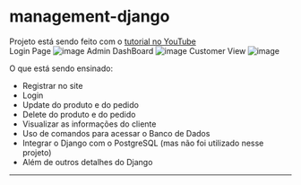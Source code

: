 # management-django

 Projeto está sendo feito com o  <a href='https://www.youtube.com/playlist?list=PL-51WBLyFTg2vW-_6XBoUpE7vpmoR3ztO '> tutorial no YouTube</a><br>
Login Page 
![image](https://user-images.githubusercontent.com/60307596/103331939-dc5a3e80-4a46-11eb-8d6a-42f42f57fa4e.png)
Admin DashBoard
![image](https://user-images.githubusercontent.com/60307596/103331959-f4ca5900-4a46-11eb-91aa-6dfe510f7fd8.png)
Customer View
![image](https://user-images.githubusercontent.com/60307596/103331984-188d9f00-4a47-11eb-96c2-ac5f9c068047.png)


 
  O que está sendo ensinado:
  - Registrar no site
  - Login
  - Update do produto e do pedido
  - Delete do produto e do pedido
  - Visualizar as informações do cliente
  - Uso de comandos para acessar o Banco de Dados
  - Integrar o Django com o PostgreSQL (mas não foi utilizado nesse projeto)
  - Além de outros detalhes do Django
<hr>
